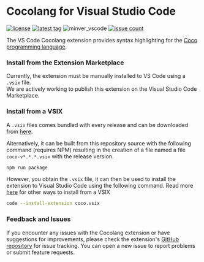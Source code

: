 # Cocolang for Visual Studio Code

[latestrelease]: https://github.com/sarvalabs/vscode-coco/releases/latest
[issueslink]: https://github.com/sarvalabs/vscode-coco/issues

[![license](https://img.shields.io/badge/license-MIT-informational?style=for-the-badge)](./LICENSE)
[![latest tag](https://img.shields.io/github/v/tag/sarvalabs/vscode-coco?color=blue&label=latest%20tag&sort=semver&style=for-the-badge)][latestrelease]
![minver_vscode](https://img.shields.io/badge/vs_code-^v0.1.59-informational?style=for-the-badge&color=purple)
[![issue count](https://img.shields.io/github/issues/sarvalabs/vscode-coco?style=for-the-badge&color=yellow)][issueslink]

The VS Code Cocolang extension provides syntax highlighting for the [Coco programming language](http://cocolang.dev).

### Install from the Extension Marketplace
Currently, the extension must be manually installed to VS Code using a `.vsix` file.  
We are actively working to publish this extension on the Visual Studio Code Marketplace.

### Install from a VSIX
A `.vsix` files comes bundled with every release and can be downloaded from [here][latestrelease].  

Alternatively, it can be built from this repository source with the following command (requires NPM) 
resulting in the creation of a file named a file `coco-v*.*.*.vsix` with the release version.
```bash
npm run package
```

However, you obtain the `.vsix` file, it can then be used to install the extension to Visual Studio
Code using the following command. Read more [here](https://code.visualstudio.com/docs/editor/extension-marketplace#_install-from-a-vsix) 
for other ways to install from a VSIX 
```bash
code --install-extension coco.vsix
```


### Feedback and Issues
If you encounter any issues with the Cocolang extension or have suggestions for improvements, please 
check the extension's [GitHub repository](https://github.com/sarvalabs/vscode-coco) for issue tracking.
You can open a new issue to report problems or submit feature requests.

